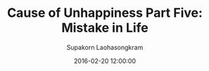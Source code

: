 ---
layout:     post
title:      "Cause of Unhappiness Part Five: Mistake in Life"
subtitle:   ""
date:       2016-02-20 12:00:00
author:     "Supakorn Laohasongkram"
header-img: "img/post-bg-02.jpg"
tags: ['why-am-i-unhappy']
---